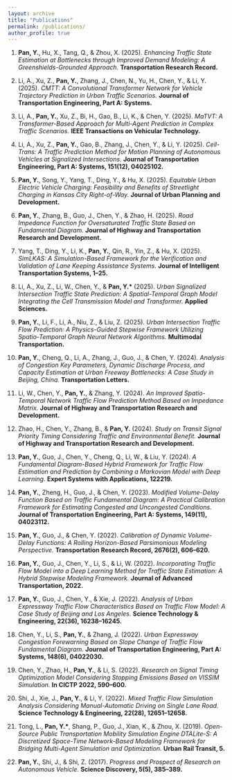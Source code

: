 ```yaml
---
layout: archive
title: "Publications"
permalink: /publications/
author_profile: true
---
```

1. **Pan, Y.**, Hu, X., Tang, Q., & Zhou, X. (2025). *Enhancing Traffic State Estimation at Bottlenecks through Improved Demand Modeling: A Greenshields-Grounded Approach.* **Transportation Research Record.**
   
2. Li, A., Xu, Z., **Pan, Y.**, Zhang, J., Chen, N., Yu, H., Chen, Y., & Li, Y. (2025). *CMTT: A Convolutional Transformer Network for Vehicle Trajectory Prediction in Urban Traffic Scenarios.* **Journal of Transportation Engineering, Part A: Systems.**

3. Li, A., **Pan, Y.**, Xu, Z., Bi, H., Gao, B., Li, K., & Chen, Y. (2025). *MaTVT: A Transformer-Based Approach for Multi-Agent Prediction in Complex Traffic Scenarios.* **IEEE Transactions on Vehicular Technology.**

4. Li, A., Xu, Z., **Pan, Y.**, Gao, B., Zhang, J., Chen, Y., & Li, Y. (2025). *Cell-Trans: A Traffic Prediction Method for Motion Planning of Autonomous Vehicles at Signalized Intersections.* **Journal of Transportation Engineering, Part A: Systems, 151(12), 04025102.**

5. **Pan, Y.**, Song, Y., Yang, T., Ding, Y., & Hu, X. (2025). *Equitable Urban Electric Vehicle Charging: Feasibility and Benefits of Streetlight Charging in Kansas City Right-of-Way.* **Journal of Urban Planning and Development.**

6. **Pan, Y.**, Zhang, B., Guo, J., Chen, Y., & Zhao, H. (2025). *Road Impedance Function for Oversaturated Traffic State Based on Fundamental Diagram.* **Journal of Highway and Transportation Research and Development.**

7. Yang, T., Ding, Y., Li, K., **Pan, Y.**, Qin, R., Yin, Z., & Hu, X. (2025). *SimLKAS: A Simulation-Based Framework for the Verification and Validation of Lane Keeping Assistance Systems.* **Journal of Intelligent Transportation Systems, 1–25.**

8. Li, A., Xu, Z., Li, W., Chen, Y., & **Pan, Y.\*** (2025). *Urban Signalized Intersection Traffic State Prediction: A Spatial-Temporal Graph Model Integrating the Cell Transmission Model and Transformer.* **Applied Sciences.**

9. **Pan, Y.**, Li, F., Li, A., Niu, Z., & Liu, Z. (2025). *Urban Intersection Traffic Flow Prediction: A Physics-Guided Stepwise Framework Utilizing Spatio-Temporal Graph Neural Network Algorithms.* **Multimodal Transportation.**

10. **Pan, Y.**, Cheng, Q., Li, A., Zhang, J., Guo, J., & Chen, Y. (2024). *Analysis of Congestion Key Parameters, Dynamic Discharge Process, and Capacity Estimation at Urban Freeway Bottlenecks: A Case Study in Beijing, China.* **Transportation Letters.**

11. Li, W., Chen, Y., **Pan, Y.**, & Zhang, Y. (2024). *An Improved Spatio-Temporal Network Traffic Flow Prediction Method Based on Impedance Matrix.* **Journal of Highway and Transportation Research and Development.**

12. Zhao, H., Chen, Y., Zhang, B., & **Pan, Y.** (2024). *Study on Transit Signal Priority Timing Considering Traffic and Environmental Benefit.* **Journal of Highway and Transportation Research and Development.**

13. **Pan, Y.**, Guo, J., Chen, Y., Cheng, Q., Li, W., & Liu, Y. (2024). *A Fundamental Diagram-Based Hybrid Framework for Traffic Flow Estimation and Prediction by Combining a Markovian Model with Deep Learning.* **Expert Systems with Applications, 122219.**

14. **Pan, Y.**, Zheng, H., Guo, J., & Chen, Y. (2023). *Modified Volume-Delay Function Based on Traffic Fundamental Diagram: A Practical Calibration Framework for Estimating Congested and Uncongested Conditions.* **Journal of Transportation Engineering, Part A: Systems, 149(11), 04023112.**

15. **Pan, Y.**, Guo, J., & Chen, Y. (2022). *Calibration of Dynamic Volume-Delay Functions: A Rolling Horizon-Based Parsimonious Modeling Perspective.* **Transportation Research Record, 2676(2), 606–620.**

16. **Pan, Y.**, Guo, J., Chen, Y., Li, S., & Li, W. (2022). *Incorporating Traffic Flow Model into a Deep Learning Method for Traffic State Estimation: A Hybrid Stepwise Modeling Framework.* **Journal of Advanced Transportation, 2022.**

17. **Pan, Y.**, Guo, J., Chen, Y., & Xie, J. (2022). *Analysis of Urban Expressway Traffic Flow Characteristics Based on Traffic Flow Model: A Case Study of Beijing and Los Angeles.* **Science Technology & Engineering, 22(36), 16238–16245.**

18. Chen, Y., Li, S., **Pan, Y.**, & Zhang, J. (2022). *Urban Expressway Congestion Forewarning Based on Slope Change of Traffic Flow Fundamental Diagram.* **Journal of Transportation Engineering, Part A: Systems, 148(6), 04022030.**

19. Chen, Y., Zhao, H., **Pan, Y.**, & Li, S. (2022). *Research on Signal Timing Optimization Model Considering Stopping Emissions Based on VISSIM Simulation.* **In CICTP 2022, 590–600.**

20. Shi, J., Xie, J., **Pan, Y.**, & Li, Y. (2022). *Mixed Traffic Flow Simulation Analysis Considering Manual-Automatic Driving on Single Lane Road.* **Science Technology & Engineering, 22(28), 12651–12658.**

21. Tong, L., **Pan, Y.\***, Shang, P., Guo, J., Xian, K., & Zhou, X. (2019). *Open-Source Public Transportation Mobility Simulation Engine DTALite-S: A Discretized Space-Time Network-Based Modeling Framework for Bridging Multi-Agent Simulation and Optimization.* **Urban Rail Transit, 5.**

22. **Pan, Y.**, Shi, J., & Shi, Z. (2017). *Progress and Prospect of Research on Autonomous Vehicle.* **Science Discovery, 5(5), 385–389.**
